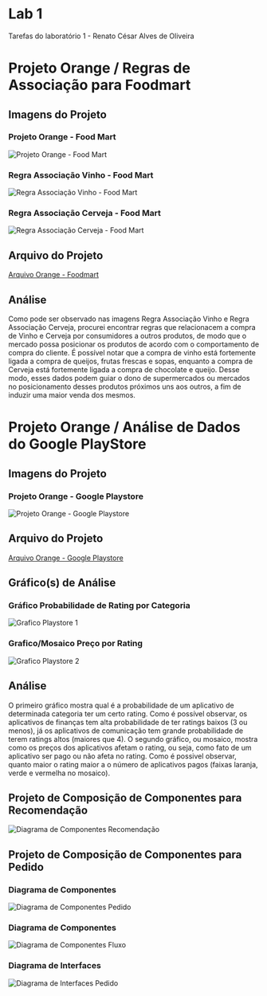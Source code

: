 # Lab 1
Tarefas do laboratório 1 - Renato César Alves de Oliveira

# Projeto Orange / Regras de Associação para Foodmart

## Imagens do Projeto

### Projeto Orange - Food Mart

![Projeto Orange - Food Mart](images/food_mart.png)

### Regra Associação Vinho - Food Mart

![Regra Associação Vinho - Food Mart](images/food_mart_wine.png)

### Regra Associação Cerveja - Food Mart

![Regra Associação Cerveja - Food Mart](images/food_mart_beer.png)

## Arquivo do Projeto
[Arquivo Orange - Foodmart](https://github.com/renato2808/inf331/blob/master/lab1/orange/food_mart.ows)

## Análise

Como pode ser observado nas imagens Regra Associação Vinho e Regra Associação Cerveja, procurei encontrar regras que relacionacem a compra de Vinho e Cerveja por consumidores a outros produtos, de modo que o mercado possa posicionar os produtos de acordo com o comportamento de compra do cliente. É possível notar que a compra de vinho está fortemente ligada a compra de queijos, frutas frescas e sopas, enquanto a compra de Cerveja está fortemente ligada a compra de chocolate e queijo. Desse modo, esses dados podem guiar o dono de supermercados ou mercados no posicionamento desses produtos próximos uns aos outros, a fim de induzir uma maior venda dos mesmos.

# Projeto Orange / Análise de Dados do Google PlayStore

## Imagens do Projeto

### Projeto Orange - Google Playstore

![Projeto Orange - Google Playstore](images/google_playstore.png)

## Arquivo do Projeto
[Arquivo Orange - Google Playstore](https://github.com/renato2808/inf331/blob/master/lab1/orange/google_playstore.ows)

## Gráfico(s) de Análise

### Gráfico Probabilidade de Rating por Categoria

![Grafico Playstore 1](images/google_playstore_chart_1.png)

### Grafico/Mosaico Preço por Rating

![Grafico Playstore 2](images/google_playstore_chart_2.png)

## Análise

O primeiro gráfico mostra qual é a probabilidade de um aplicativo de determinada categoria ter um certo rating. Como é possível observar, os aplicativos de finanças tem alta probabilidade de ter ratings baixos (3 ou menos), já os aplicativos de comunicação tem grande probabilidade de terem ratings altos (maiores que 4). O segundo gráfico, ou mosaico, mostra como os preços dos aplicativos afetam o rating, ou seja, como fato de um aplicativo ser pago ou não afeta no rating. Como é possivel observar, quanto maior o rating maior a o número de aplicativos pagos (faixas laranja, verde e vermelha no mosaico).

## Projeto de Composição de Componentes para Recomendação

![Diagrama de Componentes Recomendação](images/diagrama_componentes_recomendação.png)

## Projeto de Composição de Componentes para Pedido

### Diagrama de Componentes

![Diagrama de Componentes Pedido](images/diagrama_componentes_pedido.png)

### Diagrama de Componentes

![Diagrama de Componentes Fluxo](images/diagrama_componentes_pedido_fluxo.png)

### Diagrama de Interfaces

![Diagrama de Interfaces Pedido](images/diagrama_interface_pedido.png)

